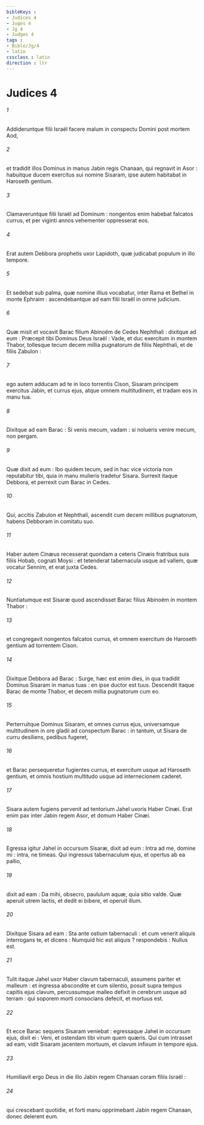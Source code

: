 ```yaml
---
bibleKeys : 
- Judices 4
- Juges 4
- Jg 4
- Judges 4
tags : 
- Bible/Jg/4
- latin
cssclass : latin
direction : ltr
---
```


# Judices 4

###### 1
Addideruntque filii Israël facere malum in conspectu Domini post mortem Aod,
###### 2
et tradidit illos Dominus in manus Jabin regis Chanaan, qui regnavit in Asor : habuitque ducem exercitus sui nomine Sisaram, ipse autem habitabat in Haroseth gentium.
###### 3
Clamaveruntque filii Israël ad Dominum : nongentos enim habebat falcatos currus, et per viginti annos vehementer oppresserat eos.
###### 4
Erat autem Debbora prophetis uxor Lapidoth, quæ judicabat populum in illo tempore.
###### 5
Et sedebat sub palma, quæ nomine illius vocabatur, inter Rama et Bethel in monte Ephraim : ascendebantque ad eam filii Israël in omne judicium.
###### 6
Quæ misit et vocavit Barac filium Abinoëm de Cedes Nephthali : dixitque ad eum : Præcepit tibi Dominus Deus Israël : Vade, et duc exercitum in montem Thabor, tollesque tecum decem millia pugnatorum de filiis Nephthali, et de filiis Zabulon :
###### 7
ego autem adducam ad te in loco torrentis Cison, Sisaram principem exercitus Jabin, et currus ejus, atque omnem multitudinem, et tradam eos in manu tua.
###### 8
Dixitque ad eam Barac : Si venis mecum, vadam : si nolueris venire mecum, non pergam.
###### 9
Quæ dixit ad eum : Ibo quidem tecum, sed in hac vice victoria non reputabitur tibi, quia in manu mulieris tradetur Sisara. Surrexit itaque Debbora, et perrexit cum Barac in Cedes.
###### 10
Qui, accitis Zabulon et Nephthali, ascendit cum decem millibus pugnatorum, habens Debboram in comitatu suo.
###### 11
Haber autem Cinæus recesserat quondam a ceteris Cinæis fratribus suis filiis Hobab, cognati Moysi : et tetenderat tabernacula usque ad vallem, quæ vocatur Sennim, et erat juxta Cedes.
###### 12
Nuntiatumque est Sisaræ quod ascendisset Barac filius Abinoëm in montem Thabor :
###### 13
et congregavit nongentos falcatos currus, et omnem exercitum de Haroseth gentium ad torrentem Cison.
###### 14
Dixitque Debbora ad Barac : Surge, hæc est enim dies, in qua tradidit Dominus Sisaram in manus tuas : en ipse ductor est tuus. Descendit itaque Barac de monte Thabor, et decem millia pugnatorum cum eo.
###### 15
Perterruitque Dominus Sisaram, et omnes currus ejus, universamque multitudinem in ore gladii ad conspectum Barac : in tantum, ut Sisara de curru desiliens, pedibus fugeret,
###### 16
et Barac persequeretur fugientes currus, et exercitum usque ad Haroseth gentium, et omnis hostium multitudo usque ad internecionem caderet.
###### 17
Sisara autem fugiens pervenit ad tentorium Jahel uxoris Haber Cinæi. Erat enim pax inter Jabin regem Asor, et domum Haber Cinæi.
###### 18
Egressa igitur Jahel in occursum Sisaræ, dixit ad eum : Intra ad me, domine mi : intra, ne timeas. Qui ingressus tabernaculum ejus, et opertus ab ea pallio,
###### 19
dixit ad eam : Da mihi, obsecro, paululum aquæ, quia sitio valde. Quæ aperuit utrem lactis, et dedit ei bibere, et operuit illum.
###### 20
Dixitque Sisara ad eam : Sta ante ostium tabernaculi : et cum venerit aliquis interrogans te, et dicens : Numquid hic est aliquis ? respondebis : Nullus est.
###### 21
Tulit itaque Jahel uxor Haber clavum tabernaculi, assumens pariter et malleum : et ingressa abscondite et cum silentio, posuit supra tempus capitis ejus clavum, percussumque malleo defixit in cerebrum usque ad terram : qui soporem morti consocians defecit, et mortuus est.
###### 22
Et ecce Barac sequens Sisaram veniebat : egressaque Jahel in occursum ejus, dixit ei : Veni, et ostendam tibi virum quem quæris. Qui cum intrasset ad eam, vidit Sisaram jacentem mortuum, et clavum infixum in tempore ejus.
###### 23
Humiliavit ergo Deus in die illo Jabin regem Chanaan coram filiis Israël :
###### 24
qui crescebant quotidie, et forti manu opprimebant Jabin regem Chanaan, donec delerent eum.
